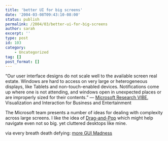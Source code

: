```yaml
---
title: 'better UI for big screens'
date: '2004-03-08T09:43:10-08:00'
status: publish
permalink: /2004/03/better-ui-for-big-screens
author: sarah
excerpt: ''
type: post
id: 103
category:
    - Uncategorized
tag: []
post_format: []
---
```

“Our user interface designs do not scale well to the available screen real estate. Windows are hard to access on very large or heterogeneous displays, like Tablets and non-touch-enabled devices. Notifications come up where one is not attending, and windows open in unexpected places or are improperly sized for their contents.” — [Microsoft Research VIBE](http://research.microsoft.com/vibe/), Visualization and Interaction for Business and Entertainment

The Microsoft team presents a number of ideas for dealing with complexity across large screens. I like the idea of [Drag-and-Pop](http://host130.ipowerweb.com/~patrickb/projects/dragandpop/demo/dragandpop.swf) which might help navigate even not so big. yet cluttered desktops like mine.

via every breath death defying: [more GUI Madness](http://everybreathdeathdefying.com/blog/archives/000028.html)